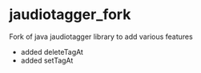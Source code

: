 # jaudiotagger_fork
Fork of java jaudiotagger library to add various features

- added deleteTagAt
- added setTagAt
